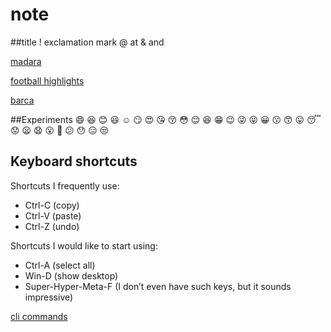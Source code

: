 # note
##title
! exclamation mark
@ at
& and


[madara](https://youtu.be/YuFjcIsdih8?si=v3k9txPNLWyWBKXH)

[football highlights](https://youtu.be/CB9THcngxyI?si=1KcMFHNFzfS994mm)

[barca](https://youtu.be/bo9HaH8klUM?si=vQwmMKXjnVsA5SaQ)


##Experiments
 😄 😆 😊 😃 ☺️ 😏 😍 😘 😚 😳 😌 😆 😁 😉 😜 😝 😀 😗 😙 😛 😴 😟 😦 😧 😮 😬 😕 😯 😑 😒

## Keyboard shortcuts
Shortcuts I frequently use: 
- Ctrl-C (copy)
- Ctrl-V (paste)
- Ctrl-Z (undo)

Shortcuts I would like to start using: 
- Ctrl-A (select all)
- Win-D (show desktop)
- Super-Hyper-Meta-F (I don’t even have such keys, but it sounds impressive)

[cli commands](/docs/cli.md)